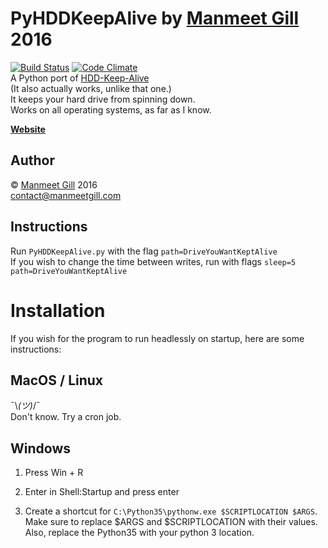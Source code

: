 # PyHDDKeepAlive  by [Manmeet Gill](https://manmeetgill.com) 2016  
[![Build Status](https://travis-ci.org/tf2manu994/PyHDDKeepAlive.svg?branch=master)](https://travis-ci.org/tf2manu994/PyHDDKeepAlive)
[![Code Climate](https://codeclimate.com/github/tf2manu994/PyHDDKeepAlive/badges/gpa.svg)](https://codeclimate.com/github/tf2manu994/PyHDDKeepAlive)  
A Python port of [HDD-Keep-Alive](https://github.com/tf2manu994/HDD-Keep-Alive)  
(It also actually works, unlike that one.)  
It keeps your hard drive from spinning down.  
Works on all operating systems, as far as I know.

[**Website**](https://manmeetgill.com/PyHDDKeepAlive/)

## Author
© [Manmeet Gill](https://manmeetgill.com) 2016  
[contact@manmeetgill.com](mailto:contact@manmeetgill.com)

## Instructions

Run `PyHDDKeepAlive.py` with the flag `path=DriveYouWantKeptAlive`  
If you wish to change the time between writes, run with flags `sleep=5 path=DriveYouWantKeptAlive`



# Installation

If you wish for the program to run headlessly on startup, here are some instructions:

## MacOS / Linux

¯\\_(ツ)_/¯  
Don't know. Try a cron job.

## Windows

1. Press Win + R

2. Enter in Shell:Startup and press enter

3.  Create a shortcut for `C:\Python35\pythonw.exe $SCRIPTLOCATION $ARGS`.  
Make sure to replace $ARGS and $SCRIPTLOCATION with their values.  
Also, replace the Python35 with your python 3 location.